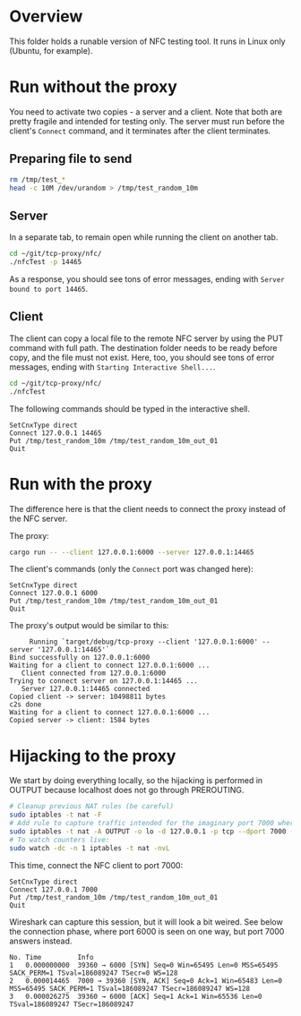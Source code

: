# Overview

This folder holds a runable version of NFC testing tool.
It runs in Linux only (Ubuntu, for example).

# Run without the proxy

You need to activate two copies - a server and a client.
Note that both are pretty fragile and intended for testing only.
The server must run before the client's `Connect` command, and it terminates after the client terminates.

## Preparing file to send

```bash
rm /tmp/test_*
head -c 10M /dev/urandom > /tmp/test_random_10m
```

## Server

In a separate tab, to remain open while running the client on another tab.

```bash
cd ~/git/tcp-proxy/nfc/
./nfcTest -p 14465
```

As a response, you should see tons of error messages, ending with `Server bound to port 14465`.

## Client

The client can copy a local file to the remote NFC server by using the PUT command with full path.
The destination folder needs to be ready before copy, and the file must not exist.
Here, too, you should see tons of error messages, ending with `Starting Interactive Shell...`.

```bash
cd ~/git/tcp-proxy/nfc/
./nfcTest
```

The following commands should be typed in the interactive shell.

```text
SetCnxType direct
Connect 127.0.0.1 14465
Put /tmp/test_random_10m /tmp/test_random_10m_out_01
Quit
```

# Run with the proxy

The difference here is that the client needs to connect the proxy instead of the NFC server.

The proxy:

```bash
cargo run -- --client 127.0.0.1:6000 --server 127.0.0.1:14465
```

The client's commands (only the `Connect` port was changed here):

```text
SetCnxType direct
Connect 127.0.0.1 6000
Put /tmp/test_random_10m /tmp/test_random_10m_out_01
Quit
```

The proxy's output would be similar to this:

```text
     Running `target/debug/tcp-proxy --client '127.0.0.1:6000' --server '127.0.0.1:14465'`
Bind successfully on 127.0.0.1:6000
Waiting for a client to connect 127.0.0.1:6000 ...
   Client connected from 127.0.0.1:6000
Trying to connect server on 127.0.0.1:14465 ...
   Server 127.0.0.1:14465 connected
Copied client -> server: 10498811 bytes
c2s done
Waiting for a client to connect 127.0.0.1:6000 ...
Copied server -> client: 1584 bytes
```

# Hijacking to the proxy

We start by doing everything locally, so the hijacking is performed in OUTPUT because localhost does not go through PREROUTING.

```bash
# Cleanup previous NAT rules (be careful)
sudo iptables -t nat -F
# Add rule to capture traffic intended for the imaginary port 7000 where nothing actually runs
sudo iptables -t nat -A OUTPUT -o lo -d 127.0.0.1 -p tcp --dport 7000 -j DNAT --to-destination 127.0.0.1:6000
# To watch counters live:
sudo watch -dc -n 1 iptables -t nat -nvL
```

This time, connect the NFC client to port 7000:

```text
SetCnxType direct
Connect 127.0.0.1 7000
Put /tmp/test_random_10m /tmp/test_random_10m_out_01
Quit
```

Wireshark can capture this session, but it will look a bit weired. 
See below the connection phase, where port 6000 is seen on one way, but port 7000 answers instead.

```text
No. Time         Info
1   0.000000000  39360 → 6000 [SYN] Seq=0 Win=65495 Len=0 MSS=65495 SACK_PERM=1 TSval=186089247 TSecr=0 WS=128
2   0.000014465  7000 → 39360 [SYN, ACK] Seq=0 Ack=1 Win=65483 Len=0 MSS=65495 SACK_PERM=1 TSval=186089247 TSecr=186089247 WS=128
3   0.000026275  39360 → 6000 [ACK] Seq=1 Ack=1 Win=65536 Len=0 TSval=186089247 TSecr=186089247
```